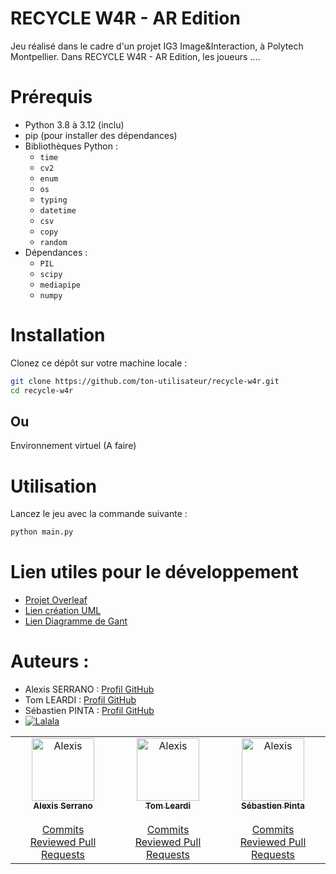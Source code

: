 # RECYCLE W4R - AR Edition
Jeu réalisé dans le cadre d'un projet IG3 Image&Interaction, à Polytech Montpellier.
Dans RECYCLE W4R - AR Edition, les joueurs ....


# Prérequis

- Python 3.8 à 3.12 (inclu)
- pip (pour installer des dépendances)
- Bibliothèques Python :
  - `time`
  - `cv2`
  - `enum`
  - `os`
  - `typing`
  - `datetime`
  - `csv`
  - `copy`
  - `random`
- Dépendances :
  - `PIL`
  - `scipy`
  - `mediapipe`
  - `numpy`
 
# Installation

Clonez ce dépôt sur votre machine locale :
   ```bash
   git clone https://github.com/ton-utilisateur/recycle-w4r.git
   cd recycle-w4r
  ```
## Ou
Environnement virtuel (A faire)
# Utilisation

Lancez le jeu avec la commande suivante :

```bash
python main.py
```

# Lien utiles pour le développement
- [Projet Overleaf](https://www.overleaf.com/project/677cd396395cb682428043f3)
- [Lien création UML](https://draw.io)
- [Lien Diagramme de Gant](https://docs.google.com/spreadsheets/d/1lN4seDiW93CPrhIQoiOF3anqnDFao1mGMybjAvzFJxA/)

# Auteurs :
- Alexis SERRANO : [Profil GitHub](https://github.com/Byxis)
- Tom LEARDI : [Profil GitHub](https://github.com/SymetTr1x)
- Sébastien PINTA : [Profil GitHub](https://github.com/Askneuh)
- [![Lalala](<img src="[https://example.com/logo.png](https://avatars.githubusercontent.com/u/190523592?v=4)" alt="Logo" width="200" />)](https://github.com/SymetTr1x)

<table>
  <tbody>
    <tr>
      <td align="center" valign="top" width="14.28%">
        <a href="https://kentcdodds.com">
          <img src="https://avatars.githubusercontent.com/u/35427808?v=4" width="100px;" alt="Alexis"/>
          <br />
          <sub>
            <b>Alexis Serrano</b>
            <br />
          </sub>
        </a>
        <br />
        <a href="https://github.com/all-contributors/all-contributors/commits?author=kentcdodds" title="Commits">Commits</a>
        <br />
        <a href="https://github.com/all-contributors/all-contributors/commits?author=kentcdodds" title="Reviewed Pull Requests">Reviewed Pull Requests</a>
         <td align="center" valign="top" width="14.28%">
        <a href="https://kentcdodds.com">
          <img src="https://avatars.githubusercontent.com/u/190523592?v=4" width="100px;" alt="Alexis"/>
          <br />
          <sub>
            <b>Tom Leardi</b>
            <br />
          </sub>
        </a>
        <br />
        <a href="https://github.com/all-contributors/all-contributors/commits?author=kentcdodds" title="Commits">Commits</a>
        <br />
        <a href="https://github.com/all-contributors/all-contributors/commits?author=kentcdodds" title="Reviewed Pull Requests">Reviewed Pull Requests</a>
         <td align="center" valign="top" width="14.28%">
        <a href="https://kentcdodds.com">
          <img src="https://avatars.githubusercontent.com/u/81713112?v=4" width="100px;" alt="Alexis"/>
          <br />
          <sub>
            <b>Sébastien Pinta</b>
            <br />
          </sub>
        </a>
        <br />
        <a href="https://github.com/all-contributors/all-contributors/commits?author=kentcdodds" title="Commits">Commits</a>
        <br />
        <a href="https://github.com/all-contributors/all-contributors/commits?author=kentcdodds" title="Reviewed Pull Requests">Reviewed Pull Requests</a>        
    </tr>
  </tbody>
</table>
